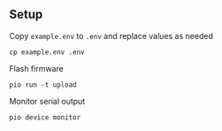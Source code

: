 ## Setup

Copy `example.env` to `.env` and replace values as needed
```
cp example.env .env
```

Flash firmware
``` 
pio run -t upload 
```

Monitor serial output
```
pio device monitor
```